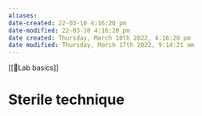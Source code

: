 ```yaml
---
aliases: 
date-created: 22-03-10 4:16:20 pm
date-modified: 22-03-10 4:16:20 pm
date created: Thursday, March 10th 2022, 4:16:20 pm
date modified: Thursday, March 17th 2022, 9:14:21 am
---
```

[[🥼Lab basics]]

# Sterile technique

